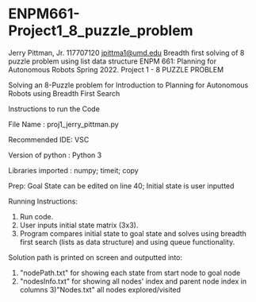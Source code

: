 # ENPM661-Project1_8_puzzle_problem
Jerry Pittman, Jr. 117707120  jpittma1@umd.edu
Breadth first solving of 8 puzzle problem using list data structure
ENPM 661: Planning for Autonomous Robots Spring 2022.
Project 1 - 8 PUZZLE PROBLEM

Solving an 8-Puzzle problem for Introduction to Planning for Autonomous Robots using Breadth First Search

Instructions to run the Code

File Name : proj1_jerry_pittman.py

Recommended IDE: VSC 

Version of python : Python 3

Libraries imported : numpy; timeit; copy

Prep: Goal State can be edited on line 40; Initial state is user inputted

Running Instructions:

1) Run code. 
2) User inputs initial state matrix (3x3).
3) Program compares initial state to goal state and solves using breadth first search (lists as data structure) and using queue functionality.

Solution path is printed on screen and outputted into:
1) "nodePath.txt" for showing each state from start node to goal node
2) "nodesInfo.txt" for showing all nodes' index and parent node index in columns
3)"Nodes.txt" all nodes explored/visited
